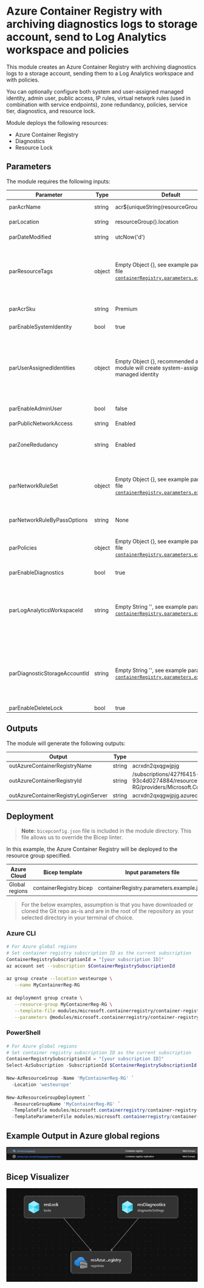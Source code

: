 # Azure Container Registry with archiving diagnostics logs to storage account, send to Log Analytics workspace and policies

This module creates an Azure Container Registry with archiving diagnostics logs to a storage account, sending them to a Log Analytics workspace and with policies. 

You can optionally configure both system and user-assigned managed identity, admin user, public access, IP rules, virtual network rules (used in combination with service endpoints), zone redundancy, policies, service tier, diagnostics, and resource lock.

Module deploys the following resources:

- Azure Container Registry
- Diagnostics
- Resource Lock

## Parameters

The module requires the following inputs:

 | Parameter                     | Type   | Default                                                                                                                             | Description                                                                                                                                                                                                                                                                                                                                                                                                                               | Requirement                   | Example                      |
 | ----------------------------- | ------ | ---------------------------------------------------------------------------------------------------- | ----------------------------------------------------------------------------------------------------------------------------------------------------------------------------------------------------------------------------------------------------------------------------------------------------------------------------------------------------------------------------------------------------------------------------------------- | ----------------------------- | ---------------------------- |
 | parAcrName                    | string | acr${uniqueString(resourceGroup().id)}                                                                                                | Name of Azure Container Registry to deploy | 5-50 char | acrxdn2qxqgwjpjg
 | parLocation                   | string | resourceGroup().location                                                                                                              | Location where Azure Container Registry will be deployed | Valid Azure Region | westeurope
 | parDateModified               | string | utcNow('d')                                                                                                                           | Tag to be applied to resource when deployed | None | See Default
 | parResourceTags               | object | Empty Object {}, see example parameters file [`containerRegistry.parameters.example.json`](containerRegistry.parameters.example.json) | Tags to be applied to resource when deployed. If parResourceTags is not desired as an empty object, it should be used as the input parameter in the parameter file, i.e "parResourceTags": {"value": {} }''' | None | See Default
 | parAcrSku                     | string | Premium                                                                                                                               | Azure Container Registry service tier | Basic or Standard or Premium | Premium
 | parEnableSystemIdentity       | bool   | true                                                                                                                                  | Enable system-assigned managed identity | None | true
 | parUserAssignedIdentities     | object | Empty Object {}, recommended as empty, module will create system-assigned managed identity                                            | The list of user-assigned managed identity resource ids to associate with the Azure Container Registry. If parUserAssignedIdentities is not desired as an empty object, it should be used as the input parameter in the parameter file, i.e "parUserAssignedIdentities ": {"value": {} }''' | None | See Default
 | parEnableAdminUser            | bool   | false                                                                                                                                 | Enable admin user on Azure Container Registry | None | false
 | parPublicNetworkAccess        | string | Enabled                                                                                                                               | Enable public network access | Disabled or Enabled | Enabled
 | parZoneRedudancy              | string | Enabled                                                                                                                               | Zone redundancy, Azure Container Registry is minimum replicated across three seperate zones | Disabled or Enabled | Enabled
 | parNetworkRuleSet             | object | Empty Object {}, see example parameters file [`containerRegistry.parameters.example.json`](containerRegistry.parameters.example.json) | The network rule set for a container registry. If parNetworkRuleSet is not desired as an empty object, it should be used as the input parameter in the parameter file, i.e "parNetworkRuleSet": {"value": {} }''' | None | See Default
 | parNetworkRuleByPassOptions   | string | None                                                                                                                                  | Allow trusted Azure services to access restricted registry | AzureServices or None | None
 | parPolicies                   | object | Empty Object {}, see example parameters file [`containerRegistry.parameters.example.json`](containerRegistry.parameters.example.json) | Azure Container Registry policies. If parPolicies is not desired as an empty object, it should be used as the input parameter in the parameter file, i.e "parPolicies": {"value": {} }''' | None | See Default
 | parEnableDiagnostics          | bool   | true                                                                                                                                  | Diagnostic logs | None | true
 | parLogAnalyticsWorkspaceId    | string | Empty String '', see example parameters file [`containerRegistry.parameters.example.json`](containerRegistry.parameters.example.json) | Log analytics workspace resource id. Only required if parEnableDiagnostics is set to true. If parLogAnalyticsWorkspaceId is not desired as an empty string, it should be used as the input parameter in the parameter file, i.e "parLogAnalyticsWorkspaceId": {"value": {} }''' | None | See Default
 | parDiagnosticStorageAccountId | string | Empty String '', see example parameters file [`containerRegistry.parameters.example.json`](containerRegistry.parameters.example.json) | Storage account resource id. Only required if parEnableDiagnostics is set to true. If parDiagnosticStorageAccountId is not desired as an empty string, it should be used as the input parameter in the parameter file, i.e "parDiagnosticStorageAccountId": {"value": {} }''' | None | See Default
 | parEnableDeleteLock           | bool   | true                                                                                                                                  | Delete lock | None | true

## Outputs

The module will generate the following outputs:

| Output                               | Type   | Example                                                                                                                                                |
| -------------------------            | ------ | ------------------------------------------------------------------------------------------------------------------------------------------------------ |
| outAzureContainerRegistryName        | string | acrxdn2qxqgwjpjg                                                                                                                                       |
| outAzureContainerRegistryId          | string | /subscriptions/427f6415-fa22-44d4-b682-93c4d0274884/resourceGroups/MyContainerReg-RG/providers/Microsoft.ContainerRegistry/registries/acrxdn2qxqgwjpjg |
| outAzureContainerRegistryLoginServer | string | acrxdn2qxqgwjpjg.azurecr.io                                                                                                                            |

## Deployment
> **Note:** `bicepconfig.json` file is included in the module directory. This file allows us to override the Bicep linter.

In this example, the Azure Container Registry will be deployed to the resource group specified.

 | Azure Cloud    | Bicep template          | Input parameters file                     |
 | -------------- | ----------------------- | ----------------------------------------- |
 | Global regions | containerRegistry.bicep | containerRegistry.parameters.example.json |

> For the below examples, assumption is that you have downloaded or cloned the Git repo as-is and are in the root of the repository as your selected directory in your terminal of choice.

### Azure CLI

```bash
# For Azure global regions
# Set container registry subscription ID as the current subscription 
ContainerRegistrySubscriptionId = "[your subscription ID]"
az account set --subscription $ContainerRegistrySubscriptionId

az group create --location westeurope \
   --name MyContainerReg-RG

az deployment group create \
   --resource-group MyContainerReg-RG \
   --template-file modules/microsoft.containerregistry/container-registry-with-archive-storage-account-diagnostics-log-analytics-and-policy/containerRegistry.bicep \
   --parameters @modules/microsoft.containerregistry/container-registry-with-archive-storage-account-diagnostics-log-analytics-and-policy/containerRegistry.parameters.example.json  
```

### PowerShell

```powershell
# For Azure global regions
# Set container registry subscription ID as the current subscription 
ContainerRegistrySubscriptionId = "[your subscription ID]"
Select-AzSubscription -SubscriptionId $ContainerRegistrySubscriptionId

New-AzResourceGroup -Name 'MyContainerReg-RG' `
  -Location 'westeurope'
  
New-AzResourceGroupDeployment `
  -ResourceGroupName 'MyContainerReg-RG' `
  -TemplateFile modules/microsoft.containerregistry/container-registry-with-archive-storage-account-diagnostics-log-analytics-and-policy/containerRegistry.bicep `
  -TemplateParameterFile modules/microsoft.containerregistry/container-registry-with-archive-storage-account-diagnostics-log-analytics-and-policy/containerRegistry.parameters.example.json
```

## Example Output in Azure global regions

![Example Deployment Output](media/AzureContainerRegistryExampleDeploymentOutput.png "Example Deployment Output in Azure global regions")

## Bicep Visualizer

![Bicep Visualizer](media/AzureContainerRegistryBicepVisualizer.png "Bicep Visualizer")